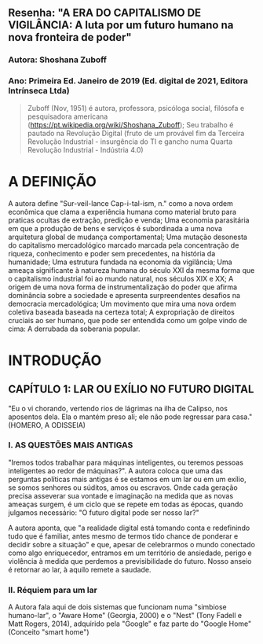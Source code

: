 ## Resenha: "A ERA DO CAPITALISMO DE VIGILÂNCIA: A luta por um futuro humano na nova fronteira de poder"

### Autora: Shoshana Zuboff
### Ano: Primeira Ed. Janeiro de 2019 (Ed. digital de 2021, Editora Intrínseca Ltda)

> Zuboff (Nov, 1951) é autora, professora, psicóloga social, filósofa e pesquisadora americana (https://pt.wikipedia.org/wiki/Shoshana_Zuboff); Seu trabalho é pautado na Revolução Digital (fruto de um provável fim da Terceira Revolução Industrial - insurgência do TI e gancho numa Quarta Revolução Industrial - Indústria 4.0)

# A DEFINIÇÃO

A autora define "Sur-veil-lance Cap-i-tal-ism, n." como a nova ordem econômica que clama a experiência humana como material bruto para praticas ocultas de extração, predição e venda; Uma economia parasitária em que a produção de bens e serviços é subordinada a uma nova arquitetura global de mudança comportamental; Uma mutação desonesta do capitalismo mercadológico marcado marcada pela concentração de riqueza, conhecimento e poder sem precedentes, na história da humanidade; Uma estrutura fundada na economia da vigilância; Uma ameaça significante à natureza humana do século XXI da mesma forma que o capitalismo industrial foi ao mundo natural, nos séculos XIX e XX; A origem de uma nova forma de instrumentalização do poder que afirma dominância sobre a sociedade e apresenta surpreendentes desafios na democracia mercadológica; Um movimento que mira uma nova ordem coletiva baseada baseada na certeza total; A expropriação de direitos cruciais ao ser humano, que pode ser entendida como um golpe vindo de cima: A derrubada da soberania popular.

# INTRODUÇÃO

## CAPÍTULO 1: LAR OU EXÍLIO NO FUTURO DIGITAL

"Eu o vi chorando, vertendo rios de lágrimas na ilha de Calipso, nos aposentos dela.
Ela o mantém preso ali; ele não pode regressar para casa." (HOMERO, A ODISSEIA)

### I. AS QUESTÕES MAIS ANTIGAS

"Iremos todos trabalhar para máquinas inteligentes, ou teremos pessoas inteligentes ao redor de máquinas?". A autora coloca que uma das perguntas políticas mais antigas é se estamos em um lar ou em um exílio, se somos senhores ou súditos, amos ou escravos. Onde cada geração precisa asseverar sua vontade e imaginação na medida que as novas ameaças surgem, é um ciclo que se repete em todas as épocas, quando julgamos necessário: "O futuro digital pode ser nosso lar?"

A autora aponta, que "a realidade digital está tomando conta e redefinindo tudo que é familiar, antes mesmo de termos tido chance de ponderar e decidir sobre a situação" e que, apesar de celebrarmos o mundo conectado como algo enriquecedor, entramos em um território de ansiedade, perigo e violência à medida que perdemos a previsibilidade do futuro. Nosso anseio é retornar ao lar, à aquilo remete a saudade.

### II. Réquiem para um lar

A Autora fala aqui de dois sistemas que funcionam numa "simbiose humano-lar", o "Aware Home" (Georgia, 2000) e o "Nest" (Tony Fadell e Matt Rogers, 2014), adquirido pela "Google" e faz parte do "Google Home" (Conceito "smart home")
